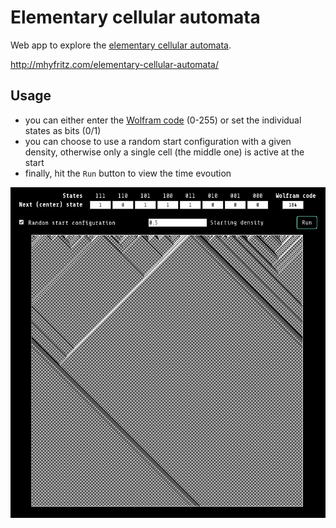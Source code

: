 # Elementary cellular automata

Web app to explore the [elementary cellular automata](https://en.wikipedia.org/wiki/Elementary_cellular_automaton).

http://mhyfritz.com/elementary-cellular-automata/

## Usage

- you can either enter the [Wolfram code](https://en.wikipedia.org/wiki/Wolfram_code)
  (0-255) or set the individual states as bits (0/1)
- you can choose to use a random start configuration with a given density, otherwise
  only a single cell (the middle one) is active at the start
- finally, hit the `Run` button to view the time evoution

![Rule 184](rule-184.png)
